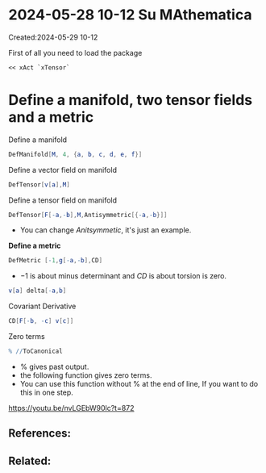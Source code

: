 # 2024-05-28 10-12 Su MAthematica
Created:2024-05-29 10-12


First of all you need to load the package

```mathematica
<< xAct `xTensor`
```

# Define a manifold, two tensor fields and a metric

Define a manifold

```mathematica
DefManifold[M, 4, {a, b, c, d, e, f}]
```

Define a vector field on manifold
```mathematica
DefTensor[v[a],M]
```
Define a tensor field on manifold

```mathematica
DefTensor[F[-a,-b],M,Antisymmetric[{-a,-b}]]
```
- You can change $Anitsymmetic$, it's just an example.

**Define a metric**
```mathematica
DefMetric [-1,g[-a,-b],CD]
```
- $-1$ is about minus determinant and $CD$ is about torsion is zero.

```mathematica
v[a] delta[-a,b]
```

Covariant Derivative
```mathematica
CD[F[-b, -c] v[c]]
```

Zero terms
```mathematica
% //ToCanonical
```
- % gives past output.
- the following function gives zero terms.
- You can use this function without % at the end of line, If you want to do this in one step.

https://youtu.be/nvLGEbW90lc?t=872



## References:

## Related:



